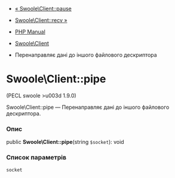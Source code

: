 - [« Swoole\Client::pause](swoole-client.pause.md)
- [Swoole\Client::recv »](swoole-client.recv.md)

- [PHP Manual](index.md)
- [Swoole\Client](class.swoole-client.md)
- Перенаправляє дані до іншого файлового дескриптора

# Swoole\Client::pipe

(PECL swoole \>u003d 1.9.0)

Swoole\Client::pipe — Перенаправляє дані до іншого файлового дескриптора.

### Опис

public **Swoole\Client::pipe**(string `$socket`): void

### Список параметрів

`socket`

